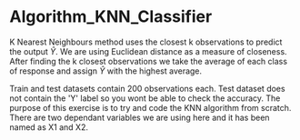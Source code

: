 # Algorithm_KNN_Classifier

K Nearest Neighbours method uses the closest k observations to predict the output $\hat Y$. We are using Euclidean distance as a measure of closeness. After finding the k closest observations we take the average of each class of response and assign $\hat Y$ with the highest average.

Train and test datasets contain 200 observations each. Test dataset does not contain the 'Y' label so you wont be able to check the accuracy. The purpose of this exercise is to try and code the KNN algorithm from scratch. There are two dependant variables we are using here and it has been named as X1 and X2.
